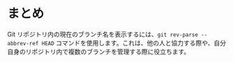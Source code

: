# まとめ

Git リポジトリ内の現在のブランチ名を表示するには、`git rev-parse --abbrev-ref HEAD` コマンドを使用します。これは、他の人と協力する際や、自分自身のリポジトリ内で複数のブランチを管理する際に役立ちます。
